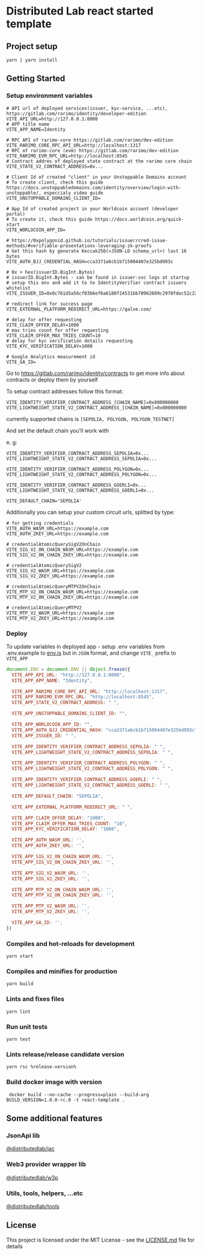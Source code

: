 # Distributed Lab react started template

## Project setup
```
yarn | yarn install
```

## Getting Started

### Setup environment variables
```dotenv
# API url of deployed services(issuer, kyc-service, ...etc), https://gitlab.com/rarimo/identity/developer-edition
VITE_API_URL=http://127.0.0.1:8000
# APP title name
VITE_APP_NAME=Identity

# RPC API of rarimo-core https://gitlab.com/rarimo/dev-edition
VITE_RARIMO_CORE_RPC_API_URL=http://localhost:1317
# RPC of rarimo-core (evm) https://gitlab.com/rarimo/dev-edition
VITE_RARIMO_EVM_RPC_URL=http://localhost:8545
# Contract addres of deployed state contract at the rarimo core chain
VITE_STATE_V2_CONTRACT_ADDRESS=0x...

# Client Id of created "client" in your Unstoppable Domains account
# To create client, check this guide https://docs.unstoppabledomains.com/identity/overview/login-with-unstoppable/, especcialy video guide
VITE_UNSTOPPABLE_DOMAINS_CLIENT_ID=

# App Id of created project in your Worldcoin account (developer portal)
# To create it, check this guide https://docs.worldcoin.org/quick-start
VITE_WORLDCOIN_APP_ID=

# https://0xpolygonid.github.io/tutorials/issuer/cred-issue-methods/#verifiable-presentations-leveraging-zk-proofs
# Get this hash by generate Keccak256(<JSON-LD schema_url>) last 16 bytes
VITE_AUTH_BJJ_CREDENTIAL_HASH=cca3371a6cb1b715004407e325bd993c

# 0x + hex(issuerID.BigInt.Bytes)
# issuerID.BigInt.Bytes - can be found in issuer-svc logs at startup
# setup this env and add it to te IdentityVerifier contract issuers whitelist
VITE_ISSUER_ID=0x0c761d5a56cf03b6ef6a6180f24531bb70962609c2970fdec52c22a3920001

# redirect link for success page
VITE_EXTERNAL_PLATFORM_REDIRECT_URL=https://galxe.com/

# delay for offer requesting
VITE_CLAIM_OFFER_DELAY=1000
# max tries count for offer requesting
VITE_CLAIM_OFFER_MAX_TRIES_COUNT=10
# delay for kyc verification details requesting
VITE_KYC_VERIFICATION_DELAY=1000

# Google Analytics measurement id
VITE_GA_ID=

```

Go to https://gitlab.com/rarimo/identity/contracts to get more info about contracts or deploy them by yourself

To setup contract addresses follow this format:
```dotenv
VITE_IDENTITY_VERIFIER_CONTRACT_ADDRESS_[CHAIN_NAME]=0x000000000
VITE_LIGHTWEIGHT_STATE_V2_CONTRACT_ADDRESS_[CHAIN_NAME]=0x000000000
```

currently supported chains is ```[SEPOLIA, POLYGON, POLYGON_TESTNET]```

And set the default chain you'll work with

e. g:
```dotenv
VITE_IDENTITY_VERIFIER_CONTRACT_ADDRESS_SEPOLIA=0x...
VITE_LIGHTWEIGHT_STATE_V2_CONTRACT_ADDRESS_SEPOLIA=0x...

VITE_IDENTITY_VERIFIER_CONTRACT_ADDRESS_POLYGON=0x...
VITE_LIGHTWEIGHT_STATE_V2_CONTRACT_ADDRESS_POLYGON=0x...

VITE_IDENTITY_VERIFIER_CONTRACT_ADDRESS_GOERLI=0x...
VITE_LIGHTWEIGHT_STATE_V2_CONTRACT_ADDRESS_GOERLI=0x...

VITE_DEFAULT_CHAIN='SEPOLIA'
```

Additionally you can setup your custom circuit urls, splitted by type:
```dotenv
# for getting credentials
VITE_AUTH_WASM_URL=https://example.com
VITE_AUTH_ZKEY_URL=https://example.com

# credentialAtomicQuerySigV2OnChain
VITE_SIG_V2_ON_CHAIN_WASM_URL=https://example.com
VITE_SIG_V2_ON_CHAIN_ZKEY_URL=https://example.com

# credentialAtomicQuerySigV2
VITE_SIG_V2_WASM_URL=https://example.com
VITE_SIG_V2_ZKEY_URL=https://example.com

# credentialAtomicQueryMTPV2OnChain
VITE_MTP_V2_ON_CHAIN_WASM_URL=https://example.com
VITE_MTP_V2_ON_CHAIN_ZKEY_URL=https://example.com

# credentialAtomicQueryMTPV2
VITE_MTP_V2_WASM_URL=https://example.com
VITE_MTP_V2_ZKEY_URL=https://example.com
```

### Deploy
To update variables in deployed app - setup .env variables from .env.example to [env.js](./static/env.js) but in `JSON` format, and change `VITE_` prefix to `VITE_APP`
```js
document.ENV = document.ENV || Object.freeze({
  VITE_APP_API_URL: "http://127.0.0.1:8000",
  VITE_APP_APP_NAME: "Identity",

  VITE_APP_RARIMO_CORE_RPC_API_URL: "http://localhost:1317",
  VITE_APP_RARIMO_EVM_RPC_URL: "http://localhost:8545",
  VITE_APP_STATE_V2_CONTRACT_ADDRESS: " ",

  VITE_APP_UNSTOPPABLE_DOMAINS_CLIENT_ID: "",

  VITE_APP_WORLDCOIN_APP_ID: "",
  VITE_APP_AUTH_BJJ_CREDENTIAL_HASH: "cca3371a6cb1b715004407e325bd993c",
  VITE_APP_ISSUER_ID: " ",

  VITE_APP_IDENTITY_VERIFIER_CONTRACT_ADDRESS_SEPOLIA: " ",
  VITE_APP_LIGHTWEIGHT_STATE_V2_CONTRACT_ADDRESS_SEPOLIA: " ",

  VITE_APP_IDENTITY_VERIFIER_CONTRACT_ADDRESS_POLYGON: " ",
  VITE_APP_LIGHTWEIGHT_STATE_V2_CONTRACT_ADDRESS_POLYGON: " ",

  VITE_APP_IDENTITY_VERIFIER_CONTRACT_ADDRESS_GOERLI: " ",
  VITE_APP_LIGHTWEIGHT_STATE_V2_CONTRACT_ADDRESS_GOERLI: " ",

  VITE_APP_DEFAULT_CHAIN: "SEPOLIA",

  VITE_APP_EXTERNAL_PLATFORM_REDIRECT_URL: " ",

  VITE_APP_CLAIM_OFFER_DELAY: "1000",
  VITE_APP_CLAIM_OFFER_MAX_TRIES_COUNT: "10",
  VITE_APP_KYC_VERIFICATION_DELAY: "1000",

  VITE_APP_AUTH_WASM_URL: '',
  VITE_APP_AUTH_ZKEY_URL: '',

  VITE_APP_SIG_V2_ON_CHAIN_WASM_URL: '',
  VITE_APP_SIG_V2_ON_CHAIN_ZKEY_URL: '',

  VITE_APP_SIG_V2_WASM_URL: '',
  VITE_APP_SIG_V2_ZKEY_URL: '',

  VITE_APP_MTP_V2_ON_CHAIN_WASM_URL: '',
  VITE_APP_MTP_V2_ON_CHAIN_ZKEY_URL: '',

  VITE_APP_MTP_V2_WASM_URL: '',
  VITE_APP_MTP_V2_ZKEY_URL: '',

  VITE_APP_GA_ID: '',
})
```


### Compiles and hot-reloads for development
```
yarn start
```

### Compiles and minifies for production
```
yarn build
```

### Lints and fixes files
```
yarn lint
```

### Run unit tests
```
yarn test
```

### Lints release/release candidate version
```
yarn rsc %release-version%
```

### Build docker image with version
```
 docker build --no-cache --progress=plain --build-arg BUILD_VERSION=1.0.0-rc.0 -t react-template .
```

## Some additional features

### JsonApi lib

[@distributedlab/jac](https://distributed-lab.github.io/web-kit/modules/_distributedlab_jac.html)

### Web3 provider wrapper lib

[@distributedlab/w3p](https://distributed-lab.github.io/web-kit/modules/_distributedlab_w3p.html)

### Utils, tools, helpers, ...etc

[@distributedlab/tools](https://distributed-lab.github.io/web-kit/modules/_distributedlab_tools.html)

## License

This project is licensed under the MIT License - see the [LICENSE.md](./LICENSE) file for details
